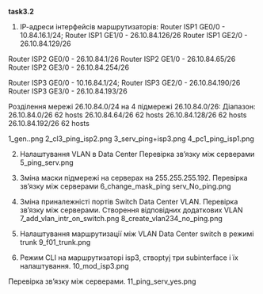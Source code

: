**task3.2**

1. ІР-адреси інтерфейсів маршрутизаторів:
Router ISP1 GE0/0 - 10.84.16.1/24;
Router ISP1 GE1/0 - 26.10.84.126/26
Router ISP1 GE2/0 - 26.10.84.129/26

Router ISP2 GE0/0 - 26.10.84.1/26
Router ISP2 GE1/0 - 26.10.84.65/26
Router ISP2 GE3/0 - 26.10.84.254/26

Router ISP3 GE0/0 - 10.16.84.1/24;
Router ISP3 GE2/0 - 26.10.84.190/26
Router ISP3 GE3/0 - 26.10.84.193/26

Розділення мережі 26.10.84.0/24 на 4 підмережі 26.10.84.0/26:
Діапазон:
26.10.84.0/26 62 hosts
26.10.84.64/26 62 hosts
26.10.84.128/26 62 hosts
26.10.84.192/26 62 hosts

1_gen..png
2_cl3_ping_isp2.png
3_serv_ping+isp3.png
4_pc1_ping_isp1.png

2. Налаштування VLAN в Data Center
Перевірка зв’язку між серверами
5_ping_serv.png

3.  Зміна маски підмережі на серверах на 255.255.255.192. Перевірка зв’язку між серверами
6_change_mask_ping serv_No_ping.png

4.  Зміна приналежністі портів Switch Data Center VLAN. Перевірка зв’язку між серверами. Створення відповідних додаткових VLAN
7_add_vlan_intr_on_switch.png
8_create_vlan234_no_ping.png

4. Налаштування маршрутизації між VLAN Data Center switch в режимі trunk
9_f01_trunk.png

5.  Режим CLI на маршрутизаторі isp3, створtyj три subinterface і їх
налаштування.
10_mod_isp3.png

Перевірка зв’язку між серверами.
11_ping_serv_yes.png
